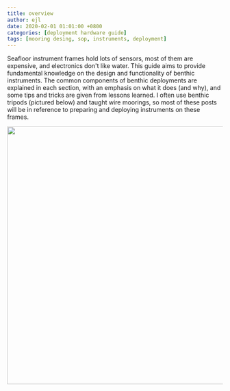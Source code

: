 ```yaml
---
title: overview
author: ejl
date: 2020-02-01 01:01:00 +0800
categories: [deployment hardware guide]
tags: [mooring desing, sop, instruments, deployment]
---
```


Seafloor instrument frames hold lots of sensors, most of them are expensive, and electronics don't like water. This guide aims to provide fundamental knowledge on the design and functionality of benthic instruments. The common components of benthic deployments are explained in each section, with an emphasis on what it does (and why), and some tips and tricks are given from lessons learned. I often use benthic tripods (pictured below) and taught wire moorings, so most of these posts will be in reference to preparing and deploying instruments on these frames.

<img src="https://raw.githubusercontent.com/evan-lahr/evan-lahr.github.io/main/assets/tripod_labels.png" style="height: 600px; width:525px;"/>